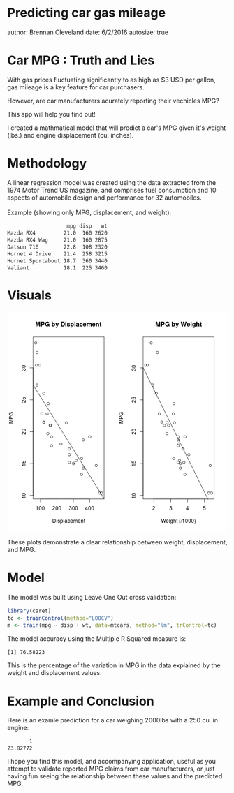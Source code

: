 Predicting car gas mileage
========================================================
author: Brennan Cleveland
date: 6/2/2016
autosize: true

Car MPG : Truth and Lies
========================================================

With gas prices fluctuating significantly to as high as $3 USD per 
gallon, gas mileage is a key feature for car purchasers.<br>

However, are car manufacturers acurately reporting their vechicles MPG?<br>

This app will help you find out!<br>

I created a mathmatical model that will predict a car's MPG given it's weight (lbs.) and
engine displacement (cu. inches).

Methodology
========================================================

A linear regression model was created using the data extracted from the 1974 Motor Trend US magazine, 
and comprises fuel consumption and 10 aspects of automobile design and performance for 32 automobiles.<br><br>
Example (showing only MPG, displacement, and weight):

```
                   mpg disp   wt
Mazda RX4         21.0  160 2620
Mazda RX4 Wag     21.0  160 2875
Datsun 710        22.8  108 2320
Hornet 4 Drive    21.4  258 3215
Hornet Sportabout 18.7  360 3440
Valiant           18.1  225 3460
```



Visuals
========================================================

![plot of chunk unnamed-chunk-2](pitch-figure/unnamed-chunk-2-1.png)

These plots demonstrate a clear relationship between weight, displacement, and MPG.

Model
========================================================
The model was built using Leave One Out cross validation:


```r
library(caret)
tc <- trainControl(method="LOOCV")
m <- train(mpg ~ disp + wt, data=mtcars, method="lm", trControl=tc)
```

The model accuracy using the Multiple R Squared measure is:


```
[1] 76.58223
```

This is the percentage of the variation in MPG in the data explained by the weight and displacement values.

Example and Conclusion
========================================================

Here is an examle prediction for a car weighing 2000lbs with a 250 cu. in. engine:


```
       1 
23.82772 
```
I hope you find this model, and accompanying application, useful as you attempt to validate reported MPG claims
from car manufacturers, or just having fun seeing the relationship between these values and the predicted MPG.
